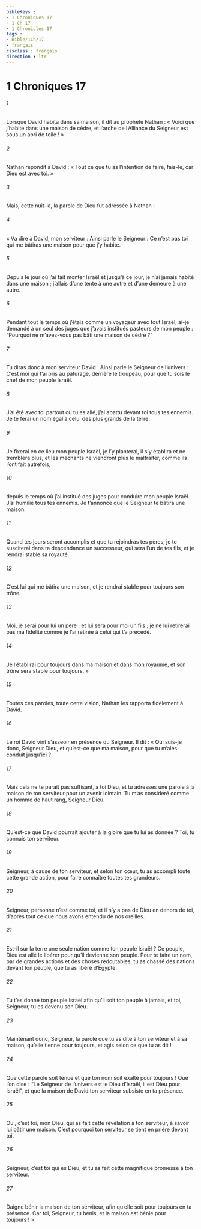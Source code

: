 ```yaml
---
bibleKeys : 
- 1 Chroniques 17
- 1 Ch 17
- 1 Chronicles 17
tags : 
- Bible/1Ch/17
- français
cssclass : français
direction : ltr
---
```


# 1 Chroniques 17

###### 1
Lorsque David habita dans sa maison, il dit au prophète Nathan : « Voici que j’habite dans une maison de cèdre, et l’arche de l’Alliance du Seigneur est sous un abri de toile ! »
###### 2
Nathan répondit à David : « Tout ce que tu as l’intention de faire, fais-le, car Dieu est avec toi. »
###### 3
Mais, cette nuit-là, la parole de Dieu fut adressée à Nathan :
###### 4
« Va dire à David, mon serviteur : Ainsi parle le Seigneur : Ce n’est pas toi qui me bâtiras une maison pour que j’y habite.
###### 5
Depuis le jour où j’ai fait monter Israël et jusqu’à ce jour, je n’ai jamais habité dans une maison ; j’allais d’une tente à une autre et d’une demeure à une autre.
###### 6
Pendant tout le temps où j’étais comme un voyageur avec tout Israël, ai-je demandé à un seul des juges que j’avais institués pasteurs de mon peuple : “Pourquoi ne m’avez-vous pas bâti une maison de cèdre ?”
###### 7
Tu diras donc à mon serviteur David : Ainsi parle le Seigneur de l’univers : C’est moi qui t’ai pris au pâturage, derrière le troupeau, pour que tu sois le chef de mon peuple Israël.
###### 8
J’ai été avec toi partout où tu es allé, j’ai abattu devant toi tous tes ennemis. Je te ferai un nom égal à celui des plus grands de la terre.
###### 9
Je fixerai en ce lieu mon peuple Israël, je l’y planterai, il s’y établira et ne tremblera plus, et les méchants ne viendront plus le maltraiter, comme ils l’ont fait autrefois,
###### 10
depuis le temps où j’ai institué des juges pour conduire mon peuple Israël. J’ai humilié tous tes ennemis. Je t’annonce que le Seigneur te bâtira une maison.
###### 11
Quand tes jours seront accomplis et que tu rejoindras tes pères, je te susciterai dans ta descendance un successeur, qui sera l’un de tes fils, et je rendrai stable sa royauté.
###### 12
C’est lui qui me bâtira une maison, et je rendrai stable pour toujours son trône.
###### 13
Moi, je serai pour lui un père ; et lui sera pour moi un fils ; je ne lui retirerai pas ma fidélité comme je l’ai retirée à celui qui t’a précédé.
###### 14
Je l’établirai pour toujours dans ma maison et dans mon royaume, et son trône sera stable pour toujours. »
###### 15
Toutes ces paroles, toute cette vision, Nathan les rapporta fidèlement à David.
###### 16
Le roi David vint s’asseoir en présence du Seigneur. Il dit : « Qui suis-je donc, Seigneur Dieu, et qu’est-ce que ma maison, pour que tu m’aies conduit jusqu’ici ?
###### 17
Mais cela ne te paraît pas suffisant, à toi Dieu, et tu adresses une parole à la maison de ton serviteur pour un avenir lointain. Tu m’as considéré comme un homme de haut rang, Seigneur Dieu.
###### 18
Qu’est-ce que David pourrait ajouter à la gloire que tu lui as donnée ? Toi, tu connais ton serviteur.
###### 19
Seigneur, à cause de ton serviteur, et selon ton cœur, tu as accompli toute cette grande action, pour faire connaître toutes tes grandeurs.
###### 20
Seigneur, personne n’est comme toi, et il n’y a pas de Dieu en dehors de toi, d’après tout ce que nous avons entendu de nos oreilles.
###### 21
Est-il sur la terre une seule nation comme ton peuple Israël ? Ce peuple, Dieu est allé le libérer pour qu’il devienne son peuple. Pour te faire un nom, par de grandes actions et des choses redoutables, tu as chassé des nations devant ton peuple, que tu as libéré d’Égypte.
###### 22
Tu t’es donné ton peuple Israël afin qu’il soit ton peuple à jamais, et toi, Seigneur, tu es devenu son Dieu.
###### 23
Maintenant donc, Seigneur, la parole que tu as dite à ton serviteur et à sa maison, qu’elle tienne pour toujours, et agis selon ce que tu as dit !
###### 24
Que cette parole soit tenue et que ton nom soit exalté pour toujours ! Que l’on dise : “Le Seigneur de l’univers est le Dieu d’Israël, il est Dieu pour Israël”, et que la maison de David ton serviteur subsiste en ta présence.
###### 25
Oui, c’est toi, mon Dieu, qui as fait cette révélation à ton serviteur, à savoir lui bâtir une maison. C’est pourquoi ton serviteur se tient en prière devant toi.
###### 26
Seigneur, c’est toi qui es Dieu, et tu as fait cette magnifique promesse à ton serviteur.
###### 27
Daigne bénir la maison de ton serviteur, afin qu’elle soit pour toujours en ta présence. Car toi, Seigneur, tu bénis, et la maison est bénie pour toujours ! »
